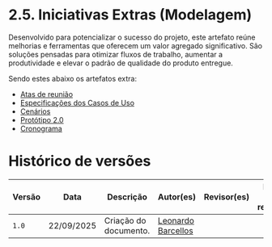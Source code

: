 # 2.5. Iniciativas Extras (Modelagem)

Desenvolvido para potencializar o sucesso do projeto, este artefato reúne melhorias e ferramentas que oferecem um valor agregado significativo. São soluções pensadas para otimizar fluxos de trabalho, aumentar a produtividade e elevar o padrão de qualidade do produto entregue.

Sendo estes abaixo os artefatos extra:

- [Atas de reunião](../Atas/reuniao1.md)
- [Especificações dos Casos de Uso](./2.5.3.EspecificacaoUC.md)
- [Cenários](./2.5.1.Cenarios.md)
- [Protótipo 2.0](./2.5.2.Prototipacao.md)
- [Cronograma](./planejamento/2.5.1.cronograma.md)

# Histórico de versões
| Versão | Data | Descrição | Autor(es) | Revisor(es) | Data da revisão |
|--------|------|-----------|-----------|-------------|-----------------|
| `1.0` | 22/09/2025 | Criação do documento. | [Leonardo Barcellos](https://github.com/oyLeonardo)  | | |